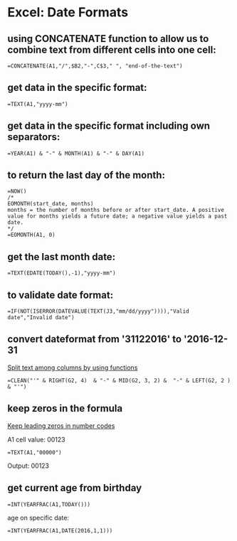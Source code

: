 # Excel: Date Formats

## using CONCATENATE function to allow us to combine text from different cells into one cell:

```vbnet
=CONCATENATE(A1,"/",$B2,"-",C$3," ", "end-of-the-text")
```


## get data in the specific format:

```vbnet
=TEXT(A1,"yyyy-mm")
```


## get data in the specific format including own separators:

```vbnet
=YEAR(A1) & "-" & MONTH(A1) & "-" & DAY(A1)
```


## to return the last day of the month:

```vbnet
=NOW()
/*
EOMONTH(start_date, months)
months = the number of months before or after start_date. A positive value for months yields a future date; a negative value yields a past date.
*/
=EOMONTH(A1, 0)
```


## get the last month date:

```vbnet
=TEXT(EDATE(TODAY(),-1),"yyyy-mm")
```


## to validate date format:

```vbnet
=IF(NOT(ISERROR(DATEVALUE(TEXT(J3,"mm/dd/yyyy")))),"Valid date","Invalid date")
```


## convert dateformat from '31122016' to '2016-12-31

[Split text among columns by using functions](https://support.office.com/en-gb/article/Split-text-among-columns-by-using-functions-389f665d-ec1a-4271-9c5a-c35280be795d)

```vbnet
=CLEAN("'" & RIGHT(G2, 4)  & "-" & MID(G2, 3, 2) &  "-" & LEFT(G2, 2 ) & "'")
```

## keep zeros in the formula

[Keep leading zeros in number codes](https://support.office.com/en-gb/article/Keep-leading-zeros-in-number-codes-1bf7b935-36e1-4985-842f-5dfa51f85fe7)

A1 cell value: 00123 	
```vbnet
=TEXT(A1,"00000")
```
Output: 00123


## get current age from birthday
```vbnet
=INT(YEARFRAC(A1,TODAY()))
```
age on specific date:
```vbnet
=INT(YEARFRAC(A1,DATE(2016,1,1)))
```

